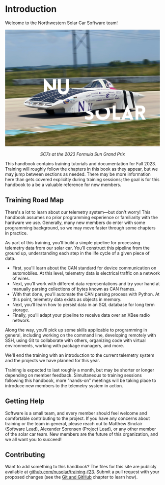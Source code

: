 # Introduction

Welcome to the Northwestern Solar Car Software team!

![NU Solar](images/NU-SOLAR.jpeg)
<div style="text-align: center"><i>SC7s at the 2023 Formula Sun Grand Prix</i></div>

This handbook contains training tutorials and documentation for Fall 2023.
Training will roughly follow the chapters in this book as they appear, but
we may jump between sections as needed. There may be more information here
than gets covered explicitly during training sessions; the goal is for this
handbook to a be a valuable reference for new members.

## Training Road Map

There's a lot to learn about our telemetry system—but don't worry! This
handbook assumes no prior programming experience or familiarity with the
hardware we use. Generally, many new members do enter with some programming
background, so we may move faster through some chapters in practice.

As part of this training, you'll build a simple pipeline for processing
telemetry data from our solar car. You'll construct this pipeline from the
ground up, understanding each step in the life cycle of a given piece of data.

* First, you'll learn about the CAN standard for device communication on
automobiles. At this level, telemetry data is electrical traffic on a network
of wires.
* Next, you'll work with different data representations and try your hand
at manually parsing collections of bytes known as CAN frames.
* With that done, you'll automate the CAN parsing process with Python. At
this point, telemetry data exists as objects in memory.
* Next, you'll learn how to persist data in an SQL database for long term
storage.
* Finally, you'll adapt your pipeline to receive data over an XBee radio
network.

Along the way, you'll pick up some skills applicable to programming in general,
including working on the command line, developing remotely with SSH, using
Git to collaborate with others, organizing code with virtual environments,
working with package managers, and more. 

We'll end the training with an introduction to the current telemetry system
and the projects we have planned for this year.

Training is expected to last roughly a month, but may be shorter or longer
depending on member feedback. Simultaneous to training sessions following
this handbook, more "hands-on" meetings will be taking place to introduce
new members to the telemetry system in action.

## Getting Help

Software is a small team, and every member should feel welcome and comfortable
contributing to the project. If you have any concerns about training or the team
in general, please reach out to Matthew Sinclair (Software Lead), Alexander
Sorensen (Project Lead), or any other member of the solar car team. New members
are the future of this organization, and we all want you to succeed!

## Contributing

Want to add something to this handbook? The files for this site are publicly
available at
[github.com/nusolar/training-f23](https://github.com/nusolar/training-f23).
Submit a pull request with your proposed changes (see the
[Git and GitHub](tools/git.md) chapter to learn how).


